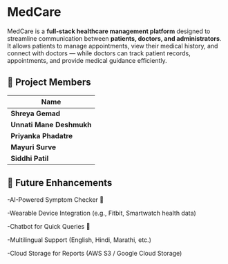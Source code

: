 # MedCare

MedCare is a **full-stack healthcare management platform** designed to streamline communication between **patients, doctors, and administrators**.  
It allows patients to manage appointments, view their medical history, and connect with doctors — while doctors can track patient records, appointments, and provide medical guidance efficiently.

## 👥 Project Members

| Name                     |
|--------------------------|
| **Shreya Gemad**         |
| **Unnati Mane Deshmukh** |
| **Priyanka Phadatre**    |
| **Mayuri Surve**         |
| **Siddhi Patil**         |

## 🚀 Future Enhancements

-AI-Powered Symptom Checker 🤖

-Wearable Device Integration (e.g., Fitbit, Smartwatch health data)

-Chatbot for Quick Queries 💬

-Multilingual Support (English, Hindi, Marathi, etc.)

-Cloud Storage for Reports (AWS S3 / Google Cloud Storage)
